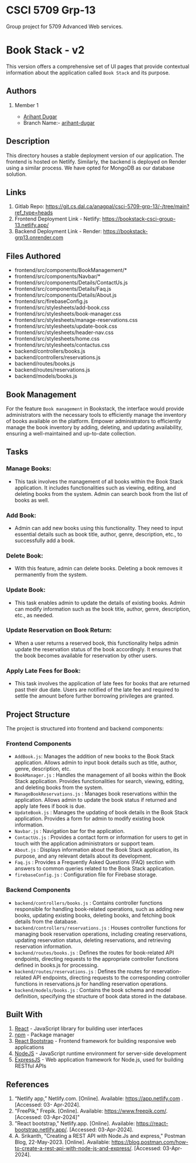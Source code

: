 # CSCI 5709 Grp-13

Group project for 5709 Advanced Web services.

# Book Stack - v2

This version offers a comprehensive set of UI pages that provide contextual information about the application called `Book Stack` and its purpose.

## Authors

1. Member 1

   - [Arihant Dugar](arihant.dugar@dal.ca)
   - Branch Name:- [arihant-dugar](https://git.cs.dal.ca/anagpal/csci-5709-grp-13/-/tree/arihant-dugar?ref_type=heads)

## Description

This directory houses a stable deployment version of our application. The frontend is hosted on Netlify. Similarly, the backend is deployed on Render using a similar process. We have opted for MongoDB as our database solution.

## Links

1. Gitlab Repo: https://git.cs.dal.ca/anagpal/csci-5709-grp-13/-/tree/main?ref_type=heads
2. Frontend Deployment Link - Netlify: https://bookstack-csci-group-13.netlify.app/
3. Backend Deployment Link - Render: https://bookstack-grp13.onrender.com

## Files Authored

- frontend/src/components/BookManagement/*
- frontend/src/components/Navbar/*
- frontend/src/components/Details/ContactUs.js
- frontend/src/components/Details/Faq.js
- frontend/src/components/Details/About.js
- frontend/src/firebaseConfig.js
- frontend/src/stylesheets/add-book.css
- frontend/src/stylesheets/book-manager.css
- frontend/src/stylesheets/manage-reservations.css
- frontend/src/stylesheets/update-book.css
- frontend/src/stylesheets/header-nav.css
- frontend/src/stylesheets/home.css
- frontend/src/stylesheets/contactus.css
- backend/controllers/books.js
- backend/controllers/reservations.js
- backend/routes/books.js
- backend/routes/reservations.js
- backend/models/books.js


## Book Management

For the feature `Book management` in Bookstack, the interface would provide administrators 
with the necessary tools to efficiently manage the inventory of books available on the platform.
Empower administrators to efficiently manage the book inventory by adding, deleting, and 
updating availability, ensuring a well-maintained and up-to-date collection. 


## Tasks

### Manage Books:

- This task involves the management of all books within the Book Stack application. It includes functionalities such as viewing, editing, and deleting books from the system. Admin can search book from the list of books as well.

### Add Book:

- Admin can add new books using this functionality. They need to input essential details such as book title, author, genre, description, etc., to successfully add a book.

### Delete Book:

- With this feature, admin can delete books. Deleting a book removes it permanently from the system.

### Update Book:

- This task enables admin to update the details of existing books. Admin can modify information such as the book title, author, genre, description, etc., as needed.

### Update Reservation on Book Return:

- When a user returns a reserved book, this functionality helps admin update the reservation status of the book accordingly. It ensures that the book becomes available for reservation by other users.

### Apply Late Fees for Book:

- This task involves the application of late fees for books that are returned past their due date. Users are notified of the late fee and required to settle the amount before further borrowing privileges are granted.

## Project Structure

The project is structured into frontend and backend components:

### Frontend Components
  - `AddBook.js`:  Manages the addition of new books to the Book Stack application. Allows admin to input book details such as title, author, genre, description, etc.
  - `BookManager.js` : Handles the management of all books within the Book Stack application. Provides functionalities for search, viewing, editing, and deleting books from the system.
  - `ManageBookReservations.js` :  Manages book reservations within the application. Allows admin to update the book status if returned and apply late fees if book is due.
  - `UpdateBook.js` :  Manages the updating of book details in the Book Stack application. Provides a form for admin to modify existing book information.
  - `Navbar.js` : Navigation bar for the application.
  - `ContactUs.js` : Provides a contact form or information for users to get in touch with the application administrators or support team.
  - `About.js` : Displays information about the Book Stack application, its purpose, and any relevant details about its development.
  - `Faq.js` : Provides a Frequently Asked Questions (FAQ) section with answers to common queries related to the Book Stack application.
  - `firebaseConfig.js` : Configuration file for Firebase storage.

### Backend Components
  - `backend/controllers/books.js` : Contains controller functions responsible for handling book-related operations, such as adding new books, updating existing books, deleting books, and fetching book details from the database.
  - `backend/controllers/reservations.js` : Houses controller functions for managing book reservation operations, including creating reservations, updating reservation status, deleting reservations, and retrieving reservation information.
  - `backend/routes/books.js` : Defines the routes for book-related API endpoints, directing requests to the appropriate controller functions defined in books.js for processing.
  - `backend/routes/reservations.js` :  Defines the routes for reservation-related API endpoints, directing requests to the corresponding controller functions in reservations.js for handling reservation operations.
  - `backend/models/books.js` : Contains the book schema and model definition, specifying the structure of book data stored in the database.


## Built With

1. [React](https://legacy.reactjs.org/docs/getting-started.html/) - JavaScript library for building user interfaces
2. [npm](https://docs.npmjs.com//) - Package manager
3. [React Bootstrap](https://react-bootstrap.netlify.app/) - Frontend framework for building responsive web applications
4. [NodeJS](https://nodejs.org/en) - JavaScript runtime environment for server-side development
5. [ExpressJS](https://expressjs.com/) - Web application framework for Node.js, used for building RESTful APIs


## References

1. “Netlify app,” Netlify.com. [Online]. Available: https://app.netlify.com . [Accessed: 03-
Apr-2024].
2. "FreePik," Frepik. [Online]. Available: https://www.freepik.com/. [Accessed: 03-Apr-2024]"
3. "React bootstrap," Netlify.app. [Online]. Available: https://react-bootstrap.netlify.app/. [Accessed: 03-Apr-2024].
4. A. Srikanth, "Creating a REST API with Node.Js and express," Postman Blog, 22-May-2023. [Online]. Available: https://blog.postman.com/how-to-create-a-rest-api-with-node-js-and-express/. [Accessed: 03-Apr-2024].
